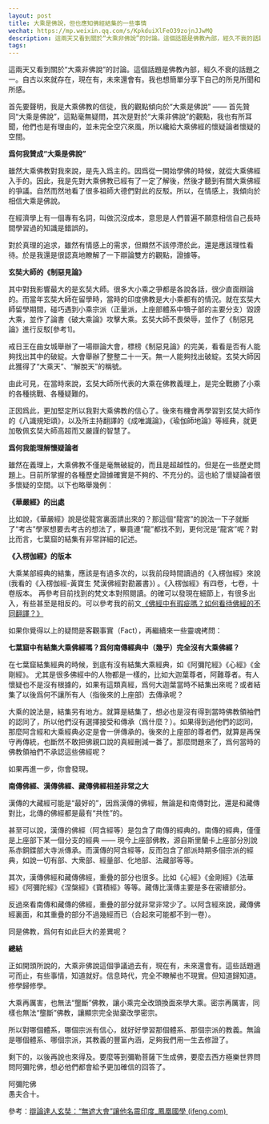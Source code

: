 ```yaml
---
layout: post
title: 大乘是佛說，但也應知佛經結集的一些事情
wechat: https://mp.weixin.qq.com/s/KpkduiXlFeO39zojnJJwMQ 
description: 這兩天又看到關於“大乘非佛說”的討論。這個話題是佛教內部，經久不衰的話題之一。自古以來就存在，現在有，未來還會有。我也想簡單分享下自己的所見所聞和所感。
tags: 
--- 
```


這兩天又看到關於“大乘非佛說”的討論。這個話題是佛教內部，經久不衰的話題之一。自古以來就存在，現在有，未來還會有。我也想簡單分享下自己的所見所聞和所感。

首先要聲明，我是大乘佛教的信徒，我的觀點傾向於“大乘是佛說” —— 首先贊同“大乘是佛說”，這點毫無疑問，其次是對於“大乘非佛說”的觀點，我也有所耳聞，他們也是有理由的，並未完全空穴來風，所以纔給大乘佛經的懷疑論者懷疑的空間。

**爲何我贊成“大乘是佛說”**

雖然大乘佛教對我來說，是先入爲主的。因爲從一開始學佛的時候，就從大乘佛經入手的。因此，我是先對大乘佛教已經有了一定了解後，然後才聽到有關大乘佛經的爭議。自然而然地看了很多祖師大德們對此的反駁。所以，在情感上，我傾向於相信大乘是佛說。

在經濟學上有一個專有名詞，叫做沉沒成本，意思是人們普遍不願意相信自己長時間學習過的知識是錯誤的。

對於真理的追求，雖然有情感上的需求，但顯然不該停滯於此，還是應該理性看待。於是我還是很認真地瞭解了一下辯論雙方的觀點，證據等。

**玄奘大師的《制惡見論》**

其中對我影響最大的是玄奘大師。很多大小乘之爭都是各說各話，很少直面辯論的。而當年玄奘大師在留學時，當時的印度佛教是大小乘都有的情況。就在玄奘大師留學期間，碰巧遇到小乘宗派（正量派，上座部體系中犢子部的主要分支）毀謗大乘，並作了論書《破大乘論》攻擊大乘。玄奘大師不畏榮辱，並作了《制惡見論》進行反駁\[參考1\]。

戒日王在曲女城舉辦了一場辯論大會，標榜《制惡見論》的完美，看看是否有人能夠找出其中的破綻。大會舉辦了整整二十一天。無一人能夠找出破綻。玄奘大師因此獲得了“大乘天”、“解脫天”的稱號。

由此可見，在當時來說，玄奘大師所代表的大乘在佛教義理上，是完全戰勝了小乘的各種挑戰、各種疑難的。

正因爲此，更加堅定所以我對大乘佛教的信心了。後來有機會再學習到玄奘大師作的《八識規矩頌》，以及所主持翻譯的《成唯識論》，《瑜伽師地論》等經典，就更加敬佩玄奘大師高超而又嚴謹的智慧了。

**爲何我能理解懷疑論者**  

雖然在義理上，大乘佛教不僅是毫無破綻的，而且是超越性的。但是在一些歷史問題上。目前所掌握的各種歷史證據確實是不夠的、不充分的。這也給了懷疑論者很多懷疑的空間。以下也略舉幾例：

**《華嚴經》的出處**

比如說，《華嚴經》說是從龍宮裏面請出來的？那這個“龍宮”的說法一下子就斷了“考古”學家想要去考古的想法了，畢竟連“龍”都找不到，更何況是“龍宮”呢？對比而言，七葉窟的結集有非常詳細的記述。

**《入楞伽經》的版本**

大乘某部經典的結集，應該是有過多次的，以我前段時間讀過的《入楞伽經》來說(我看的《入楞伽經-黃寶生 梵漢佛經對勘叢書》) 。《入楞伽經》有四卷，七卷，十卷版本。 再參考目前找到的梵文本對照閱讀。的確可以發現在細節上，有很多出入，有些甚至是相反的。可以參考我的前文[《佛經中有瑕疵嗎？如何看待佛經的不同翻譯？》](http://mp.weixin.qq.com/s?__biz=MzkzMDMzNzg3Mw==&mid=2247484377&idx=1&sn=aba02eac2c882eb0dc9c8e4bae27e220&chksm=c27a86e7f50d0ff1ac0985306562df5fbe843e94fd7a9a8d35cddd088a044e6739f029320073&scene=21#wechat_redirect)

如果你覺得以上的疑問是客觀事實（Fact），再繼續來一些靈魂拷問：  

**七葉窟中有結集大乘佛經嗎？爲何南傳經典中（幾乎）完全沒有大乘佛經？**

在七葉窟結集經典的時候，到底有沒有結集大乘經典，如《阿彌陀經》《心經》《金剛經》。 尤其是很多佛經中的人物都是一樣的，比如大迦葉尊者，阿難尊者。有人懷疑也不是沒有根據的，如果有這類真經，爲何大迦葉當時不結集出來呢？或者結集了以後爲何不讓所有人（指後來的上座部）去傳承呢？

大乘的說法是，結集另有地方。就算是結集了，想必也是沒有得到當時佛教領袖們的認同了，所以他們沒有選擇接受和傳承（爲什麼？）。如果得到過他們的認同，那麼阿含經和大乘經典必定是會一併傳承的。後來的上座部的尊者們，就算是再保守再傳統，也斷然不敢把佛親口說的真經刪減一番了。那麼問題來了，爲何當時的佛教領袖們不承認這些佛經呢？

如果再進一步，你會發現。

**南傳佛經、漢傳佛經、藏傳佛經相差非常之大**

漢傳的大藏經可能是“最好的”，因爲漢傳的佛經，無論是和南傳對比，還是和藏傳對比，北傳的佛經都是最有“共性”的。

甚至可以說，漢傳的佛經（阿含經等）是包含了南傳的經典的。南傳的經典，僅僅是上座部下某一個分支的經典 —— 現今上座部佛教，源自斯里蘭卡上座部分別說系赤銅鍱部大寺派傳承。而漢傳的阿含經等，反而包含了部派時期多個宗派的經典，如說一切有部、大衆部、經量部、化地部、法藏部等等。

其次，漢傳佛經和藏傳佛經，重疊的部分也很多。比如《心經》《金剛經》《法華經》《阿彌陀經》《涅槃經》《寶積經》等等。藏傳比漢傳主要是多在密續部分。

反過來看南傳和藏傳的佛經，重疊的部分就非常非常少了。以阿含經來說，藏傳佛經裏面，和其重疊的部分不過幾經而已（合起來可能都不到一卷）。

同是佛教，爲何有如此巨大的差異呢？

**總結**  

正如開頭所說的，大乘非佛說這個爭議過去有，現在有，未來還會有。這些話題適可而止，有些事情，知道就好。信息時代，完全不瞭解也不現實。但知道歸知道。修學歸修學。

大乘再厲害，也無法“壟斷”佛教，讓小乘完全改頭換面來學大乘。密宗再厲害，同樣也無法“壟斷”佛教，讓顯宗完全拋棄改學密宗。

所以對哪個體系，哪個宗派有信心，就好好學習那個體系、那個宗派的教義。無論是哪個體系、哪個宗派，其教義的豐富內涵，足夠我們用一生去修證了。

剩下的，以後再說也來得及。要麼等到彌勒菩薩下生成佛，要麼去西方極樂世界問問阿彌陀佛，想必他們都會給予更加確信的回答了。

阿彌陀佛  
愚夫合十。

參考：[辯論達人玄奘：“無遮大會”讓他名震印度\_鳳凰國學 (ifeng.com) ](https://guoxue.ifeng.com/a/20170821/51700914_0.shtml)

